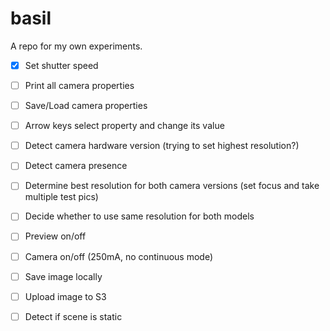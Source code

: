 # basil

A repo for my own experiments.


- [x] Set shutter speed
- [ ] Print all camera properties
- [ ] Save/Load camera properties
- [ ] Arrow keys select property and change its value
- [ ] Detect camera hardware version (trying to set highest resolution?)
- [ ] Detect camera presence
- [ ] Determine best resolution for both camera versions (set focus and take multiple test pics)
- [ ] Decide whether to use same resolution for both models
- [ ] Preview on/off
- [ ] Camera on/off (250mA, no continuous mode)
- [ ] Save image locally
- [ ] Upload image to S3
- [ ] Detect if scene is static



